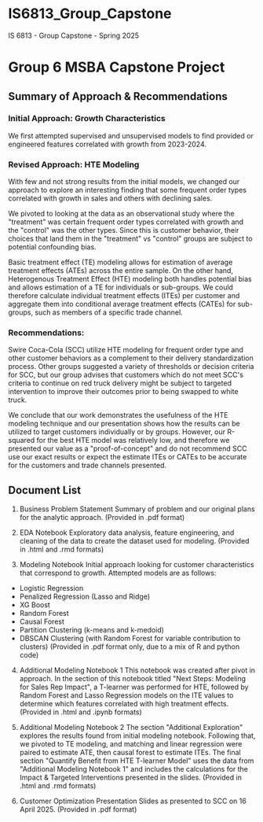 # IS6813_Group_Capstone
IS 6813 - Group Capstone - Spring 2025

# Group 6 MSBA Capstone Project
## Summary of Approach & Recommendations

### Initial Approach: Growth Characteristics
We first attempted supervised and unsupervised models to find provided or engineered features correlated with growth from 2023-2024.

### Revised Approach: HTE Modeling
With few and not strong results from the initial models, we changed our approach to explore an interesting finding that some frequent order types correlated with growth in sales and others with declining sales.

We pivoted to looking at the data as an observational study where the "treatment" was certain frequent order types correlated with growth and the "control" was the other types. Since this is customer behavior, their choices that land them in the "treatment" vs "control" groups are subject to potential confounding bias.

Basic treatment effect (TE) modeling allows for estimation of average treatment effects (ATEs) across the entire sample. On the other hand, Heterogenous Treatment Effect (HTE) modeling both handles potential bias and allows estimation of a TE for individuals or sub-groups. We could therefore calculate individual treatment effects (ITEs) per customer and aggregate them into conditional average treatment effects (CATEs) for sub-groups, such as members of a specific trade channel.

### Recommendations:
Swire Coca-Cola (SCC) utilize HTE modeling for frequent order type and other customer behaviors as a complement to their delivery standardization process. Other groups suggested a variety of thresholds or decision criteria for SCC, but our group advises that customers which do not meet SCC's criteria to continue on red truck delivery might be subject to targeted intervention to improve their outcomes prior to being swapped to white truck.

We conclude that our work demonstrates the usefulness of the HTE modeling technique and our presentation shows how the results can be utilized to target customers individually or by groups. However, our R-squared for the best HTE model was relatively low, and therefore we presented our value as a "proof-of-concept" and do not recommend SCC use our exact results or expect the estimate ITEs or CATEs to be accurate for the customers and trade channels presented.


## Document List

1. Business Problem Statement
Summary of problem and our original plans for the analytic approach.
(Provided in .pdf format)

2. EDA Notebook
Exploratory data analysis, feature engineering, and cleaning of the data to create the dataset used for modeling.
(Provided in .html and .rmd formats)

3. Modeling Notebook
Initial approach looking for customer characteristics that correspond to growth. Attempted models are as follows:
- Logistic Regression
- Penalized Regression (Lasso and Ridge)
- XG Boost
- Random Forest
- Causal Forest
- Partition Clustering (k-means and k-medoid)
- DBSCAN Clustering (with Random Forest for variable contribution to clusters)
(Provided in .pdf format only, due to a mix of R and python code)

4. Additional Modeling Notebook 1
This notebook was created after pivot in approach. In the section of this notebook titled "Next Steps: Modeling for Sales Rep Impact", a T-learner was performed for HTE, followed by Random Forest and Lasso Regression models on the ITE values to determine which features correlated with high treatment effects.
(Provided in .html and .ipynb formats)

5. Additional Modeling Notebook 2
The section "Additional Exploration" explores the results found from initial modeling notebook. Following that, we pivoted to TE modeling, and matching and linear regression were paired to estimate ATE, then causal forest to estimate ITEs. The final section "Quantify Benefit from HTE T-learner Model" uses the data from "Additional Modeling Notebook 1" and includes the calculations for the Impact & Targeted Interventions presented in the slides.
(Provided in .html and .rmd formats)

6. Customer Optimization Presentation
Slides as presented to SCC on 16 April 2025.
(Provided in .pdf format)
